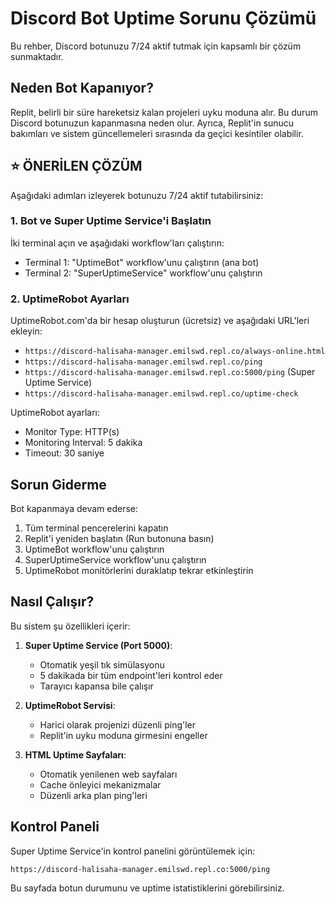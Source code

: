 
# Discord Bot Uptime Sorunu Çözümü

Bu rehber, Discord botunuzu 7/24 aktif tutmak için kapsamlı bir çözüm sunmaktadır.

## Neden Bot Kapanıyor?

Replit, belirli bir süre hareketsiz kalan projeleri uyku moduna alır. Bu durum Discord botunuzun kapanmasına neden olur. Ayrıca, Replit'in sunucu bakımları ve sistem güncellemeleri sırasında da geçici kesintiler olabilir.

## ⭐ ÖNERİLEN ÇÖZÜM

Aşağıdaki adımları izleyerek botunuzu 7/24 aktif tutabilirsiniz:

### 1. Bot ve Super Uptime Service'i Başlatın

İki terminal açın ve aşağıdaki workflow'ları çalıştırın:

- Terminal 1: "UptimeBot" workflow'unu çalıştırın (ana bot)
- Terminal 2: "SuperUptimeService" workflow'unu çalıştırın

### 2. UptimeRobot Ayarları

UptimeRobot.com'da bir hesap oluşturun (ücretsiz) ve aşağıdaki URL'leri ekleyin:

- `https://discord-halisaha-manager.emilswd.repl.co/always-online.html`
- `https://discord-halisaha-manager.emilswd.repl.co/ping`
- `https://discord-halisaha-manager.emilswd.repl.co:5000/ping` (Super Uptime Service)
- `https://discord-halisaha-manager.emilswd.repl.co/uptime-check`

UptimeRobot ayarları:
- Monitor Type: HTTP(s)
- Monitoring Interval: 5 dakika
- Timeout: 30 saniye

## Sorun Giderme

Bot kapanmaya devam ederse:

1. Tüm terminal pencerelerini kapatın
2. Replit'i yeniden başlatın (Run butonuna basın)
3. UptimeBot workflow'unu çalıştırın
4. SuperUptimeService workflow'unu çalıştırın  
5. UptimeRobot monitörlerini duraklatıp tekrar etkinleştirin

## Nasıl Çalışır?

Bu sistem şu özellikleri içerir:

1. **Super Uptime Service (Port 5000)**: 
   - Otomatik yeşil tık simülasyonu
   - 5 dakikada bir tüm endpoint'leri kontrol eder
   - Tarayıcı kapansa bile çalışır

2. **UptimeRobot Servisi**:
   - Harici olarak projenizi düzenli ping'ler
   - Replit'in uyku moduna girmesini engeller

3. **HTML Uptime Sayfaları**:
   - Otomatik yenilenen web sayfaları
   - Cache önleyici mekanizmalar
   - Düzenli arka plan ping'leri

## Kontrol Paneli

Super Uptime Service'in kontrol panelini görüntülemek için:
```
https://discord-halisaha-manager.emilswd.repl.co:5000/ping
```

Bu sayfada botun durumunu ve uptime istatistiklerini görebilirsiniz.
